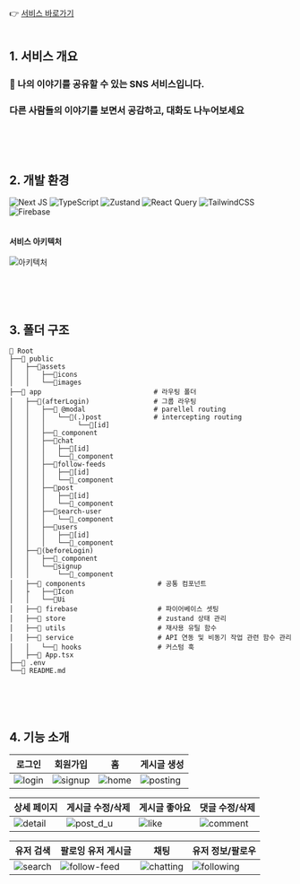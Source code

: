 👉 [서비스 바로가기](https://blog-ogaeng1.vercel.app/)
<br />
<br />

## 1. 서비스 개요
### 📖 나의 이야기를 공유할 수 있는 SNS 서비스입니다.
### 다른 사람들의 이야기를 보면서 공감하고, 대화도 나누어보세요

<br />
<br />
<br />

## 2. 개발 환경
![Next JS](https://img.shields.io/badge/Next.js-black?style=for-the-badge&logo=next.js&logoColor=white)
![TypeScript](https://img.shields.io/badge/typescript-%23007ACC.svg?style=for-the-badge&logo=typescript&logoColor=white)
![Zustand](https://img.shields.io/badge/-Zustand-%23C04392?style=for-the-badge&logo&logoColor=white)
![React Query](https://img.shields.io/badge/-React%20Query-FF4154?style=for-the-badge&logo=react%20query&logoColor=white)
![TailwindCSS](https://img.shields.io/badge/tailwindcss-%2338B2AC.svg?style=for-the-badge&logo=tailwind-css&logoColor=white)
![Firebase](https://img.shields.io/badge/firebase-a08021?style=for-the-badge&logo=firebase&logoColor=white)
<br />
<br />
<br />
<strong>서비스 아키텍처</strong>
<br />
<br />
![아키텍처](https://github.com/user-attachments/assets/36ff50f9-b242-4669-8f82-9e97985834bb)


<br />
<br />
<br />

## 3. 폴더 구조
```
📁 Root
├──📁 public
│   ├──📁assets
│   │   ├──📁icons
│   │   └──📁images
├──📁 app                            # 라우팅 폴더
│   ├──📁(afterLogin)                # 그룹 라우팅
│   │   ├──📁 @modal                 # parellel routing
│   │   │   └──📁(.)post             # intercepting routing
│   │   │        └──📁[id]
│   │   ├──📁_component
│   │   ├──📁chat
│   │   │   ├──📁[id]
│   │   │   └──📁_component
│   │   ├──📁follow-feeds
│   │   │   ├──📁[id]
│   │   │   └──📁_component
│   │   ├──📁post
│   │   │   ├──📁[id]
│   │   │   └──📁_component
│   │   ├──📁search-user
│   │   │   └──📁_component
│   │   ├──📁users
│   │   │   ├──📁[id]
│   │   │   └──📁_component
│   ├──📁(beforeLogin)
│   │   ├──📁_component
│   │   └──📁signup
│   │       └──📁_component
│   ├──📁 components                  # 공통 컴포넌트
│   ├   ├──📁Icon                 
│   │   └──📁Ui
│   ├──📁 firebase                    # 파이어베이스 셋팅
│   ├──📁 store                       # zustand 상태 관리
│   ├──📁 utils                       # 재사용 유틸 함수
│   ├──📁 service                     # API 연동 및 비동기 작업 관련 함수 관리
│   │   └──📁 hooks                   # 커스텀 훅
│   ├──📄 App.tsx
├──📄 .env
└──📄 README.md
```


<br />
<br />
<br />

## 4. 기능 소개
|로그인|회원가입|홈|게시글 생성|
|------|---|--|--|
|![login](https://github.com/user-attachments/assets/bf8e13be-fa27-4749-84c8-3e97b22a7bf2)|![signup](https://github.com/user-attachments/assets/0a15da68-a5e0-41db-9df4-f63eb5d165cf)|![home](https://github.com/user-attachments/assets/ebe5bdac-67a8-4b5e-b2dd-6b57fc53f864)|![posting](https://github.com/user-attachments/assets/c3da69ca-8bf2-44c8-87a6-691b9afc64b1)|

|상세 페이지|게시글 수정/삭제|게시글 좋아요|댓글 수정/삭제|
|------|---|--|--|
|![detail](https://github.com/user-attachments/assets/54712327-d48a-4cef-8735-c983b96f1179)|![post_d_u](https://github.com/user-attachments/assets/34b0efae-4ac6-4817-bfb4-5619713eaa0b)|![like](https://github.com/user-attachments/assets/a001b6f0-0ec0-4dd5-bdb9-78f6c0985b67)|![comment](https://github.com/user-attachments/assets/65b11087-dda9-4fcf-aad8-aa90e21f8454)|

|유저 검색|팔로잉 유저 게시글|채팅|유저 정보/팔로우|
|------|---|--|--|
|![search](https://github.com/user-attachments/assets/148fd697-e44c-43d2-9563-70fe1d8aef8e)|![follow-feed](https://github.com/user-attachments/assets/cf2ce858-c2fb-4d8e-a765-0718662725de)|![chatting](https://github.com/user-attachments/assets/1c08a9d4-a01e-488e-bdc2-155f679a3982)|![following](https://github.com/user-attachments/assets/385465a8-b040-4bd6-8892-234052c699f5)|


